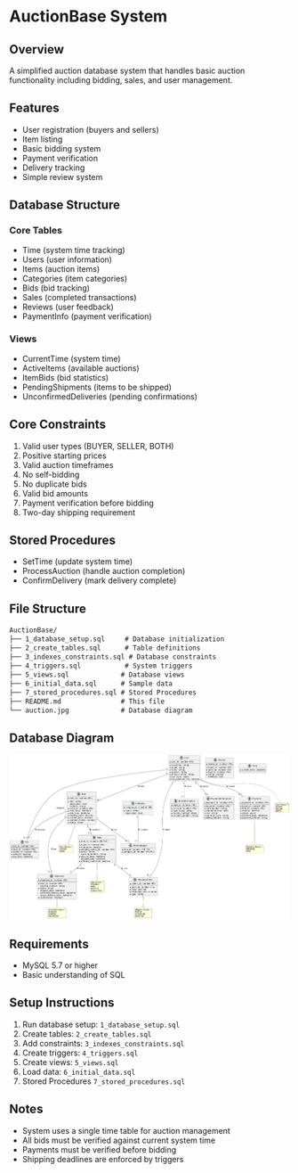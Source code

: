 # AuctionBase System

## Overview
A simplified auction database system that handles basic auction functionality including bidding, sales, and user management.

## Features
- User registration (buyers and sellers)
- Item listing
- Basic bidding system
- Payment verification
- Delivery tracking
- Simple review system

## Database Structure

### Core Tables
- Time (system time tracking)
- Users (user information)
- Items (auction items)
- Categories (item categories)
- Bids (bid tracking)
- Sales (completed transactions)
- Reviews (user feedback)
- PaymentInfo (payment verification)

### Views
- CurrentTime (system time)
- ActiveItems (available auctions)
- ItemBids (bid statistics)
- PendingShipments (items to be shipped)
- UnconfirmedDeliveries (pending confirmations)

## Core Constraints
1. Valid user types (BUYER, SELLER, BOTH)
2. Positive starting prices
3. Valid auction timeframes
4. No self-bidding
5. No duplicate bids
6. Valid bid amounts
7. Payment verification before bidding
8. Two-day shipping requirement

## Stored Procedures
- SetTime (update system time)
- ProcessAuction (handle auction completion)
- ConfirmDelivery (mark delivery complete)

## File Structure
```
AuctionBase/
├── 1_database_setup.sql     # Database initialization
├── 2_create_tables.sql      # Table definitions
├── 3_indexes_constraints.sql # Database constraints
├── 4_triggers.sql           # System triggers
├── 5_views.sql             # Database views
├── 6_initial_data.sql      # Sample data
├── 7_stored_procedures.sql # Stored Procedures
├── README.md               # This file
└── auction.jpg             # Database diagram
```

## Database Diagram
![Auction Database Schema](auction2.png)

## Requirements
- MySQL 5.7 or higher
- Basic understanding of SQL

## Setup Instructions
1. Run database setup: `1_database_setup.sql`
2. Create tables: `2_create_tables.sql`
3. Add constraints: `3_indexes_constraints.sql`
4. Create triggers: `4_triggers.sql`
5. Create views: `5_views.sql`
6. Load data: `6_initial_data.sql`
7. Stored Procedures `7_stored_procedures.sql`

## Notes
- System uses a single time table for auction management
- All bids must be verified against current system time
- Payments must be verified before bidding
- Shipping deadlines are enforced by triggers
